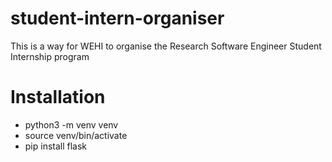 # student-intern-organiser

This is a way for WEHI to organise the Research Software Engineer Student Internship program



# Installation

  -  python3 -m venv venv
  -  source venv/bin/activate
  -  pip install flask
